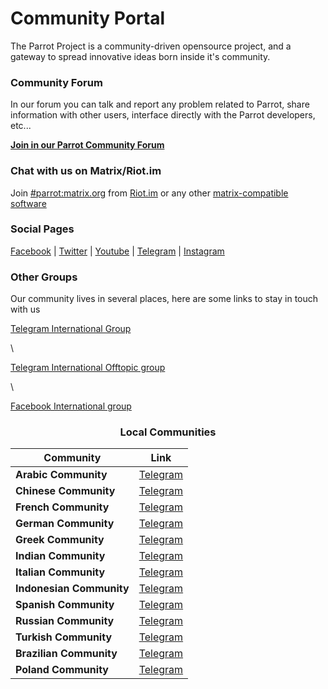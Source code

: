 # Community Portal #

The Parrot Project is a community-driven opensource project, and a gateway to spread innovative ideas born inside it's community.

### Community Forum ###

In our forum you can talk and report any problem related to Parrot, share information with other users, interface directly with the Parrot developers, etc...

<a href="https://community.parrotlinux.org"><strong>Join in our Parrot Community Forum</strong></a>

### Chat with us on Matrix/Riot.im ###

Join <a href="https://matrix.to/#/#parrot:matrix.org?via=matrix.org" target="_blank" class="btn btn-primary">#parrot:matrix.org</a>
from <a target="_blank" href="https://riot.im">Riot.im</a> or any other <a target="_blank" href="https://matrix.org">matrix-compatible software</a>

### Social Pages ###

<a href="https://facebook.com/parrotsec" target="_blank">Facebook</a> |
<a href="https://twitter.com/parrotsec" target="_blank">Twitter</a> |
<a href="https://www.youtube.com/channel/UCj2dezzTc_Oy9eAEwBBodpw" target="_blank">Youtube</a> |
<a href="https://telegram.me/parrotproject" target="_blank">Telegram</a> |
<a href="https://www.instagram.com/parrotproject/" target="_blank">Instagram</a>

### Other Groups ###

Our community lives in several places, here are some links to stay in touch with us

 <a href="https://t.me/parrotsecgroup" target="_blank">Telegram International Group</a>

\

 <a href="https://t.me/ParrotSecofftopic" target="_blank">Telegram International Offtopic group</a>

\

<a href="https://www.facebook.com/groups/parrotsec/" target="_blank">Facebook International group</a>

<h3 align="center">Local Communities</h3>

| Community | Link |
|------------|--------|
|<strong>Arabic Community</strong>|<a href="https://t.me/ParrotArabic">Telegram</a>|
|<strong>Chinese Community</strong>|<a href="https://t.me/parrotsecCN">Telegram</a>|
|<strong>French Community</strong>|<a href="https://t.me/ParrotSecFrance">Telegram</a>|
|<strong>German Community</strong>|<a href="https://t.me/parrot_os_ger">Telegram</a>|
|<strong>Greek Community</strong>|<a href="https://t.me/parrotosgr">Telegram</a>|
|<strong>Indian Community</strong>|<a href="https://t.me/parrotsecindia">Telegram</a>|
|<strong>Italian Community</strong>|<a href="https://t.me/parrotsecita">Telegram</a>|
|<strong>Indonesian Community</strong>|<a href="https://t.me/parrotsecurityindonesia">Telegram</a>|
|<strong>Spanish Community</strong>|<a href="https://t.me/ParrotSpanishGroup">Telegram</a>|
|<strong>Russian Community</strong>|<a href="https://t.me/ParrotSecRU">Telegram</a>|
|<strong>Turkish Community</strong>|<a href="https://t.me/parrotsecturkey">Telegram</a>|
|<strong>Brazilian Community</strong>|<a href="https://t.me/ParrotOSBR">Telegram</a>|
|<strong>Poland Community</strong>|<a href="https://t.me/+aNKyFiv1suZkNTc0">Telegram</a>|
